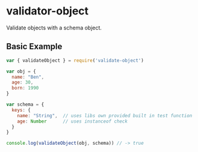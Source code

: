 # validator-object
Validate objects with a schema object.

## Basic Example
```js
var { validateObject } = require('validate-object')

var obj = {
  name: "Ben",
  age: 30,
  born: 1990
}

var schema = {
  keys: {
    name: "String",  // uses libs own provided built in test function
    age: Number      // uses instanceof check
  }
}

console.log(validateObject(obj, schema)) // -> true
```


<!-- ## Full Example
```js
var { validateObject } = require('validate-object')

var obj = {
  name: "Ben",
  age: 30,
  bd: new Date(),
  child: {
    name: "Ann",
    age: 12
  }
}

var schema = {
  keys: {
    name: "string",
    age: {
      type: "number",
      value: 40
    },
    bd: {
      type: Date,
      validator: (val) => val.getDay() === 5 || val.getDay() === 6,
      meta: { enumerable: false }
    },
    child: {
      exactKeys: true,
      keys: ["name", "age"],
      proto: true
    }
  },
  proto: "default",
  meta: "extensible"
}


var config =  {
  validateNestedObjects: true,
  exactKeys: false,
  recursionLimit: Infinity,
  useLooseValueCompare: false,
  countBoxedPrimAsPrimValue: false,     // treats objects created via: new String/Object/new Object, as primitive values
  validateObjectByConstructor: false,   // chain vs not.
  strictTagCheck: false                 
}

// setOptions()

console.log(validateObject(obj, schema, config)) // -> true
``` -->

<!-- check for the type of built-in or custom (own) objects can be done with key: String|. This will use instanceof unless X set, which will use constructor instead.  -->

<!-- # A note on security
Remmeber that almost all typechecking in JS can be manipulated, as the rely on external/js exposed data,
or indirect that can also be manipulated.
 <!-- typeof safe?  -->
